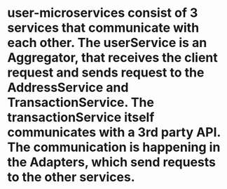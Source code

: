 # user-microservices consist of 3 services that communicate with each other. The userService is an Aggregator, that receives the client request and sends request to the AddressService and TransactionService. The transactionService itself communicates with a 3rd party API. The communication is happening in the Adapters, which send requests to the other services.
